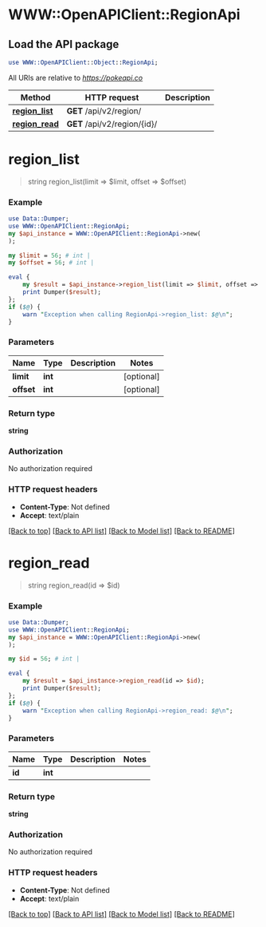 # WWW::OpenAPIClient::RegionApi

## Load the API package
```perl
use WWW::OpenAPIClient::Object::RegionApi;
```

All URIs are relative to *https://pokeapi.co*

Method | HTTP request | Description
------------- | ------------- | -------------
[**region_list**](RegionApi.md#region_list) | **GET** /api/v2/region/ | 
[**region_read**](RegionApi.md#region_read) | **GET** /api/v2/region/{id}/ | 


# **region_list**
> string region_list(limit => $limit, offset => $offset)



### Example
```perl
use Data::Dumper;
use WWW::OpenAPIClient::RegionApi;
my $api_instance = WWW::OpenAPIClient::RegionApi->new(
);

my $limit = 56; # int | 
my $offset = 56; # int | 

eval {
    my $result = $api_instance->region_list(limit => $limit, offset => $offset);
    print Dumper($result);
};
if ($@) {
    warn "Exception when calling RegionApi->region_list: $@\n";
}
```

### Parameters

Name | Type | Description  | Notes
------------- | ------------- | ------------- | -------------
 **limit** | **int**|  | [optional] 
 **offset** | **int**|  | [optional] 

### Return type

**string**

### Authorization

No authorization required

### HTTP request headers

 - **Content-Type**: Not defined
 - **Accept**: text/plain

[[Back to top]](#) [[Back to API list]](../README.md#documentation-for-api-endpoints) [[Back to Model list]](../README.md#documentation-for-models) [[Back to README]](../README.md)

# **region_read**
> string region_read(id => $id)



### Example
```perl
use Data::Dumper;
use WWW::OpenAPIClient::RegionApi;
my $api_instance = WWW::OpenAPIClient::RegionApi->new(
);

my $id = 56; # int | 

eval {
    my $result = $api_instance->region_read(id => $id);
    print Dumper($result);
};
if ($@) {
    warn "Exception when calling RegionApi->region_read: $@\n";
}
```

### Parameters

Name | Type | Description  | Notes
------------- | ------------- | ------------- | -------------
 **id** | **int**|  | 

### Return type

**string**

### Authorization

No authorization required

### HTTP request headers

 - **Content-Type**: Not defined
 - **Accept**: text/plain

[[Back to top]](#) [[Back to API list]](../README.md#documentation-for-api-endpoints) [[Back to Model list]](../README.md#documentation-for-models) [[Back to README]](../README.md)

